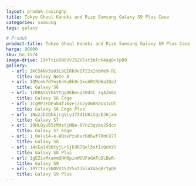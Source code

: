 ```yaml
---
layout: produk-casinghp
title: Tokyo Ghoul Kaneki and Rize Samsung Galaxy S9 Plus Case
categories: samsung
tags: galaxy

# Produk
product-title: Tokyo Ghoul Kaneki and Rize Samsung Galaxy S9 Plus Case
harga: 90000
sku: hn-1574
image-drive: 19YTtiu5NOVV15ZV5st3blnX4aqBrYpD0
gallery:
  - url: 1KC5ANV3s03LbQERh9vQfI2x2hbMe9-RL
    title: Galaxy Note 8
  - url: 1QMcek7dYey6nXuBk0c1kuhRtRbWa3QoJ
    title: Galaxy S6
  - url: 1rRBASsYbkYtgg8KBenqs0d5C_sqAZm6z
    title: Galaxy S6 Edge
  - url: 1CqMP3EDEub4fJ6yejzV2yO6BRaUx1cDl
    title: Galaxy S6 Edge Plus
  - url: 1Nw2Jb2QkkjrgVLyJ75dIU0iSqsEJ6jxm
    title: Galaxy S7
  - url: 19HLQyuB5zMdztjNQe-07nz3qVaoJSdcn
    title: Galaxy S7 Edge
  - url: 1_0elvi4-e-WQsxPzuKvrDd6wf7RmCU73
    title: Galaxy S8
  - url: 14cEai496tyjLr1jEdR7Qel5xtIcQuVzl
    title: Galaxy S8 Plus
  - url: 1gEZixMxammQHH6pinWGUFoGAFcDLBwR-
    title: Galaxy S9
  - url: 19YTtiu5NOVV15ZV5st3blnX4aqBrYpD0
    title: Galaxy S9 Plus
---
```

